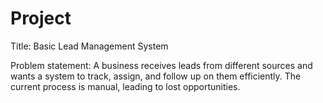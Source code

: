 # Project

Title: Basic Lead Management System

Problem statement: A business receives leads from different sources and wants a system to track, assign, and follow up on them efficiently. The current process is manual, leading to lost opportunities.
